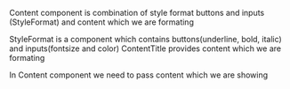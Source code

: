Content component is combination of style format buttons and inputs (StyleFormat) and content which we are formating 


StyleFormat is a component which contains buttons(underline, bold, italic) and inputs(fontsize and color)
ContentTitle provides content which we are formating

In Content component we need to pass content which we are showing

